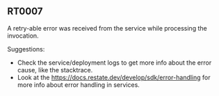 ## RT0007

A retry-able error was received from the service while processing the invocation.

Suggestions:

* Check the service/deployment logs to get more info about the error cause, like the stacktrace.
* Look at the https://docs.restate.dev/develop/sdk/error-handling for more info about error handling in services.